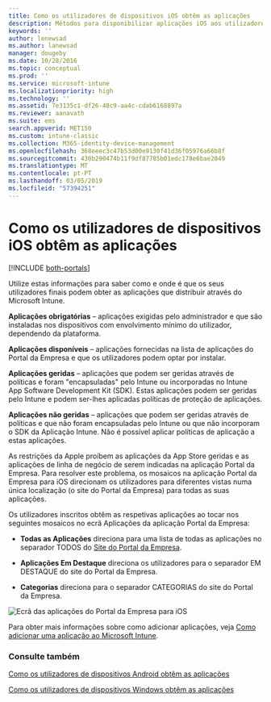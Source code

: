 ```yaml
---
title: Como os utilizadores de dispositivos iOS obtêm as aplicações
description: Métodos para disponibilizar aplicações iOS aos utilizadores finais
keywords: ''
author: lenewsad
ms.author: lanewsad
manager: dougeby
ms.date: 10/28/2016
ms.topic: conceptual
ms.prod: ''
ms.service: microsoft-intune
ms.localizationpriority: high
ms.technology: ''
ms.assetid: 7e3135c1-df26-48c9-aa4c-cdab6168897a
ms.reviewer: aanavath
ms.suite: ems
search.appverid: MET150
ms.custom: intune-classic
ms.collection: M365-identity-device-management
ms.openlocfilehash: 368eeec3c47b53d00e9130f41d36f05976a66b8f
ms.sourcegitcommit: 430b290474b11f9df87785b01edc178e6bae2049
ms.translationtype: MT
ms.contentlocale: pt-PT
ms.lasthandoff: 03/05/2019
ms.locfileid: "57394251"
---
```

# <a name="how-your-ios-users-get-their-apps"></a>Como os utilizadores de dispositivos iOS obtêm as aplicações

[!INCLUDE [both-portals](./includes/note-for-both-portals.md)]

Utilize estas informações para saber como e onde é que os seus utilizadores finais podem obter as aplicações que distribuir através do Microsoft Intune.

**Aplicações obrigatórias** – aplicações exigidas pelo administrador e que são instaladas nos dispositivos com envolvimento mínimo do utilizador, dependendo da plataforma.

**Aplicações disponíveis** – aplicações fornecidas na lista de aplicações do Portal da Empresa e que os utilizadores podem optar por instalar.

**Aplicações geridas** – aplicações que podem ser geridas através de políticas e foram "encapsuladas" pelo Intune ou incorporadas no Intune App Software Development Kit (SDK). Estas aplicações podem ser geridas pelo Intune e podem ser-lhes aplicadas políticas de proteção de aplicações.

**Aplicações não geridas** – aplicações que podem ser geridas através de políticas e que não foram encapsuladas pelo Intune ou que não incorporam o SDK da Aplicação Intune. Não é possível aplicar políticas de aplicação a estas aplicações.

As restrições da Apple proíbem as aplicações da App Store geridas e as aplicações de linha de negócio de serem indicadas na aplicação Portal da Empresa. Para resolver este problema, os mosaicos na aplicação Portal da Empresa para iOS direcionam os utilizadores para diferentes vistas numa única localização (o site do Portal da Empresa) para todas as suas aplicações.

Os utilizadores inscritos obtêm as respetivas aplicações ao tocar nos seguintes mosaicos no ecrã Aplicações da aplicação Portal da Empresa:

- **Todas as Aplicações** direciona para uma lista de todas as aplicações no separador TODOS do [Site do Portal da Empresa](https://portal.manage.microsoft.com).

- **Aplicações Em Destaque** direciona os utilizadores para o separador EM DESTAQUE do site do Portal da Empresa.

- **Categorias** direciona para o separador CATEGORIAS do site do Portal da Empresa.


![Ecrã das aplicações do Portal da Empresa para iOS](./media/ios-cp-app-main-apps-screen.png)

Para obter mais informações sobre como adicionar aplicações, veja [Como adicionar uma aplicação ao Microsoft Intune](apps-add.md).

### <a name="see-also"></a>Consulte também
[Como os utilizadores de dispositivos Android obtêm as aplicações](end-user-apps-android.md)

[Como os utilizadores de dispositivos Windows obtêm as aplicações](end-user-apps-windows.md)
